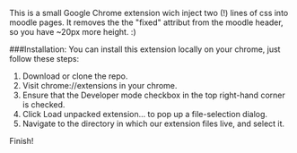 This is a small Google Chrome extension wich inject two (!) lines of css into moodle pages.
It removes the the "fixed" attribut from the moodle header, so you have ~20px more height. :)

###Installation:
You can install this extension locally on your chrome, just follow these steps:

1. Download or clone the repo.
2. Visit chrome://extensions in your chrome.
3. Ensure that the Developer mode checkbox in the top right-hand corner is checked.
4. Click Load unpacked extension… to pop up a file-selection dialog.
5. Navigate to the directory in which our extension files live, and select it.

Finish!
